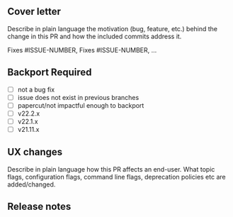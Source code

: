 ## Cover letter

Describe in plain language the motivation (bug, feature, etc.) behind the change in this PR and how the included commits address it.

<!-- Use the GitHub keyword `Fixes` to link to bug(s) this PR will fix. -->
Fixes #ISSUE-NUMBER, Fixes #ISSUE-NUMBER, ...

## Backport Required

<!-- Specify which branches this should be backported to, e.g.: -->
- [ ] not a bug fix
- [ ] issue does not exist in previous branches
- [ ] papercut/not impactful enough to backport
- [ ] v22.2.x
- [ ] v22.1.x
- [ ] v21.11.x

## UX changes

Describe in plain language how this PR affects an end-user. What topic flags, configuration flags, command line flags, deprecation policies etc are added/changed.

<!-- don't ship user breaking changes. Ping PMs for help with user visible changes  -->

## Release notes
<!--

If this PR does not need to be included in the release notes, then
simply have a bullet point for `none` directly under the `Release notes`
section, e.g.

* none

Otherwise, add one or more of the following sections. A section must have
at least 1 bullet point. You can add multiple sections with multiple
bullet points if this PR represents multiple release note items. See
the CONTRIBUTING.md guidelines for more details.

### Features

* Short description of the feature. Explain how to configure the new feature if applicable.

### Improvements

* Short description of how this PR improves redpanda.

-->
